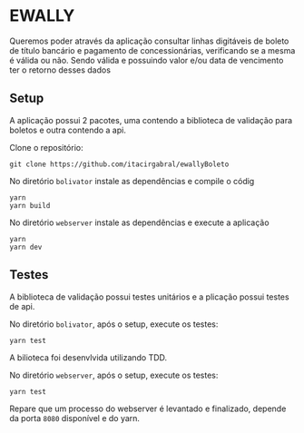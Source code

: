 # EWALLY
Queremos poder através da aplicação consultar linhas digitáveis de boleto de
título bancário e pagamento de concessionárias, verificando se a mesma é válida
ou não. Sendo válida e possuindo valor e/ou data de vencimento ter o retorno
desses dados

## Setup
A aplicação possui 2 pacotes, uma contendo a biblioteca de validação para
boletos e outra contendo a api.

Clone o repositório:
```
git clone https://github.com/itacirgabral/ewallyBoleto
```

No diretório `bolivator` instale as dependências e compile o códig
```
yarn
yarn build
```

No diretório `webserver` instale as dependências e execute a aplicação
```
yarn
yarn dev
```

## Testes
A biblioteca de validação possui testes unitários e a plicação possui testes de
api.

No diretório `bolivator`, após o setup, execute os testes:
```
yarn test
```
A bilioteca foi desenvlvida utilizando TDD.

No diretório `webserver`, após o setup, execute os testes:
```
yarn test
```
Repare que um processo do webserver é levantado e finalizado, depende da porta
`8080` disponível e do yarn.